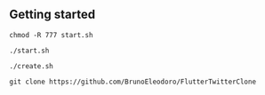 ## Getting started

`chmod -R 777 start.sh`

`./start.sh`

`./create.sh`

`git clone https://github.com/BrunoEleodoro/FlutterTwitterClone`

